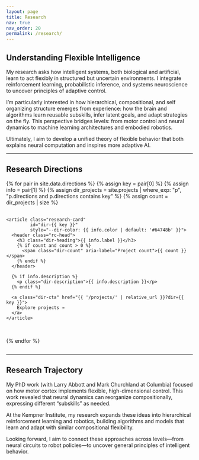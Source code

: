 ```yaml
---
layout: page
title: Research
nav: true
nav_order: 20
permalink: /research/
---
```


<!-- ===== 1. Vision ===== -->
## Understanding Flexible Intelligence

My research asks how intelligent systems, both biological and artificial, learn to act flexibly in structured but uncertain environments. I integrate reinforcement learning, probabilistic inference, and systems neuroscience to uncover principles of adaptive control.

I’m particularly interested in how hierarchical, compositional, and self organizing structure emerges from experience: how the brain and algorithms learn reusable subskills, infer latent goals, and adapt strategies on the fly. This perspective bridges levels: from motor control and neural dynamics to machine learning architectures and embodied robotics.

Ultimately, I aim to develop a unified theory of flexible behavior that both explains neural computation and inspires more adaptive AI.

---
<!-- ===== Research Directions (cards) ===== -->
## Research Directions

<!-- Scoped styles (single source of truth) -->
<style>
:root{
  /* Transparency knob: 0 = fully transparent, 0.30 ≈ quite solid */
  --card-opacity: 0.05;
}

/* Grid */
.rd-scope{
  display:grid;
  grid-template-columns:repeat(auto-fit, minmax(260px,1fr));
  gap:1.1rem;
  margin-top:.75rem;
}

/* Card shell (uses --card-opacity) */
.rd-scope .research-card{
  --dir-fg: var(--dir-color, #64748b);
  background: color-mix(in oklab, var(--dir-fg) calc(var(--card-opacity) * 100%), transparent);
  border: 1px solid color-mix(in oklab, var(--dir-fg) 30%, transparent);
  border-radius: 16px;
  padding: 1rem 1rem 1.1rem;
  box-shadow: 0 4px 18px rgba(0,0,0,.06);
  transition: transform .15s ease, box-shadow .2s ease, border-color .2s ease, background .2s ease;
}
.rd-scope .research-card:hover{
  transform: translateY(-1px);
  box-shadow: 0 10px 28px rgba(0,0,0,.10);
  border-color: color-mix(in oklab, var(--dir-fg) 55%, transparent);
  background: color-mix(in oklab, var(--dir-fg) calc((var(--card-opacity) + 0.05) * 100%), transparent);
}

/* Header row */
.rd-scope .rc-head{display:flex;align-items:center;justify-content:space-between;gap:.5rem;margin-bottom:.25rem;}
.rd-scope .dir-heading{margin:0;font-size:1.05rem;font-weight:700;letter-spacing:.2px;}

/* Count pill */
.rd-scope .dir-count{
  display:inline-flex;align-items:center;justify-content:center;
  min-width:1.7rem;height:1.7rem;padding:0 .4rem;border-radius:999px;
  font-size:.78rem;font-weight:600;
  background: color-mix(in oklab, var(--dir-fg) 18%, #fff);
  border: 1px solid color-mix(in oklab, var(--dir-fg) 45%, #fff);
}

/* Body + CTA */
.rd-scope .dir-description{margin:.25rem 0 .8rem;line-height:1.55;opacity:.9}
.rd-scope .dir-cta{
  display:inline-block;text-decoration:none;font-weight:600;font-size:.9rem;
  padding:.38rem .8rem;border-radius:999px;color:inherit;
  border:1px solid color-mix(in oklab, var(--dir-fg) 55%, transparent);
  transition: background .2s ease, color .2s ease, transform .15s ease, border-color .2s ease;
}
.rd-scope .research-card:hover .dir-cta{
  transform: translateY(-1px);
  color: var(--global-bg-color, #fff);
  background: color-mix(in oklab, var(--dir-fg) 70%, #64748b);
  border-color: color-mix(in oklab, var(--dir-fg) 70%, transparent);
}

/* Dark mode */
@media (prefers-color-scheme: dark){
  :root{ --card-opacity: 0.12; } /* a touch stronger in dark */
  .rd-scope .research-card{ box-shadow: 0 6px 24px rgba(0,0,0,.25); }
}
</style>

<div class="research-grid rd-scope">
  {% for pair in site.data.directions %}
    {% assign key  = pair[0] %}
    {% assign info = pair[1] %}
    {% assign dir_projects = site.projects | where_exp: "p", "p.directions and p.directions contains key" %}
    {% assign count = dir_projects | size %}

    <article class="research-card"
             id="dir-{{ key }}"
             style="--dir-color: {{ info.color | default: '#64748b' }}">
      <header class="rc-head">
        <h3 class="dir-heading">{{ info.label }}</h3>
        {% if count and count > 0 %}
          <span class="dir-count" aria-label="Project count">{{ count }}</span>
        {% endif %}
      </header>

      {% if info.description %}
        <p class="dir-description">{{ info.description }}</p>
      {% endif %}

      <a class="dir-cta" href="{{ '/projects/' | relative_url }}?dir={{ key }}">
        Explore projects →
      </a>
    </article>
  {% endfor %}
</div>

---
<!-- ===== 3. Research trajectory ===== -->
## Research Trajectory

My PhD work (with Larry Abbott and Mark Churchland at Columbia) focused on how motor cortex implements flexible, high-dimensional control. This work revealed that neural dynamics can reorganize compositionally, expressing different “subskills” as needed.

At the Kempner Institute, my research expands these ideas into hierarchical reinforcement learning and robotics, building algorithms and models that learn and adapt with similar compositional flexibility.

Looking forward, I aim to connect these approaches across levels—from neural circuits to robot policies—to uncover general principles of intelligent behavior.